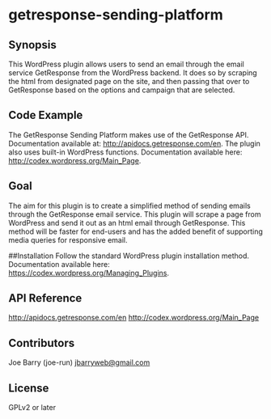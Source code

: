 # getresponse-sending-platform

## Synopsis
This WordPress plugin allows users to send an email through the email service GetResponse from the WordPress backend. It does so by
scraping the html from designated page on the site, and then passing that over to GetResponse based on the options and
campaign that are selected.

## Code Example
The GetResponse Sending Platform makes use of the GetResponse API. Documentation available at: http://apidocs.getresponse.com/en. The
plugin also uses built-in WordPress functions. Documentation available here: http://codex.wordpress.org/Main_Page.

## Goal
The aim for this plugin is to create a simplified method of sending emails through the GetResponse email service. This plugin will
scrape a page from WordPress and send it out as an html email through GetResponse. This method will be faster for end-users and has
the added benefit of supporting media queries for responsive email.

##Installation
Follow the standard WordPress plugin installation method. Documentation available here: https://codex.wordpress.org/Managing_Plugins.

## API Reference
http://apidocs.getresponse.com/en
http://codex.wordpress.org/Main_Page

## Contributors
Joe Barry (joe-run)
jbarryweb@gmail.com

## License
GPLv2 or later
